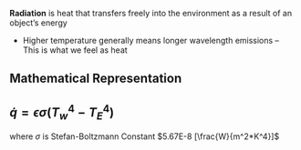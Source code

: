 **Radiation** is heat that transfers freely into the environment as a result of an object’s energy
- Higher temperature generally means longer wavelength emissions
	– This is what we feel as heat

## Mathematical Representation
## $\dot q = \epsilon\sigma(T_w^4-T_E^4)$
where $\sigma$ is Stefan-Boltzmann Constant $5.67E-8 [\frac{W}{m^2*K^4}]$


